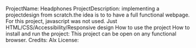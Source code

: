 ProjectName: Headphones
ProjectDescription: implementing a projectdesign from scratch.the idea is to to have a full functional webpage. For this project, javascript was not used. Just HTML/CSS/Accessibility/Responsive design 
How to use the project
How to install and run the project: This project can be open on any functional browser.
Credits: Alx
License: